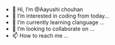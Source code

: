 - 👋 Hi, I’m @Aayushi chouhan
- 👀 I’m interested in coding from today...
- 🌱 I’m currently learning clanguage ...
- 💞️ I’m looking to collaborate on ...
- 📫 How to reach me ...

<!---
Aayushichan/Aayushichan is a ✨ special ✨ repository because its `README.md` (this file) appears on your GitHub profile.
You can click the Preview link to take a look at your changes.
--->
